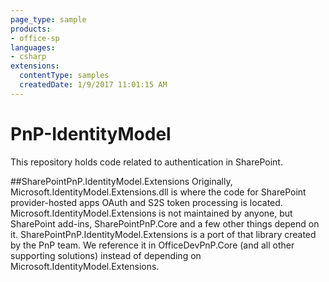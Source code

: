 ```yaml
---
page_type: sample
products:
- office-sp
languages:
- csharp
extensions:
  contentType: samples
  createdDate: 1/9/2017 11:01:15 AM
---
```

# PnP-IdentityModel

This repository holds code related to authentication in SharePoint.

##SharePointPnP.IdentityModel.Extensions
Originally, Microsoft.IdentityModel.Extensions.dll is where the code for SharePoint provider-hosted apps OAuth and S2S token processing is located. Microsoft.IdentityModel.Extensions is not maintained by anyone, but SharePoint add-ins, SharePointPnP.Core and a few other things depend on it. SharePointPnP.IdentityModel.Extensions is a port of that library created by the PnP team. We reference it in OfficeDevPnP.Core (and all other supporting solutions) instead of depending on Microsoft.IdentityModel.Extensions.
